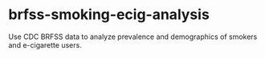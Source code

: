 # brfss-smoking-ecig-analysis
Use CDC BRFSS data to analyze prevalence and demographics of smokers and e-cigarette users.
